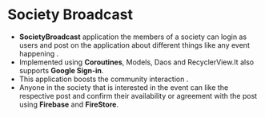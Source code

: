 # Society Broadcast
- **SocietyBroadcast** application the members of a society can login as users and post on the application about different things like any event happening .
- Implemented using **Coroutines**, Models, Daos and RecyclerView.It also supports **Google Sign-in**.
- This application boosts the community interaction .
- Anyone in the society that is interested in the event can like the respective post and confirm their availability or agreement with the post  using **Firebase** and **FireStore**.
